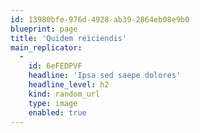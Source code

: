 ```yaml
---
id: 13980bfe-976d-4928-ab39-2864eb08e9b0
blueprint: page
title: 'Quidem reiciendis'
main_replicator:
  -
    id: 6eFEDPVF
    headline: 'Ipsa sed saepe dolores'
    headline_level: h2
    kind: random_url
    type: image
    enabled: true
---
```

